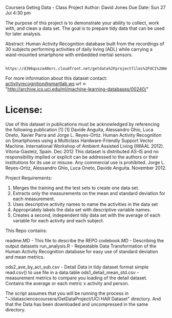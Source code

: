    Coursera Geting Data - Class Project
   Author: David Jones
   Due Date: Sun 27 Jul 4:30 pm

  The purpose of this project is to demonstrate your ability to collect, work with, and clean a data set. The goal is to prepare tidy data that can be used for later analysis. 

      
Abstract: Human Activity Recognition database built from the recordings of 30 subjects performing activities of daily living (ADL) while carrying a waist-mounted smartphone with embedded inertial sensors.

      https://d396qusza40orc.cloudfront.net/getdata%2Fprojectfiles%2FUCI%20HAR%20Dataset.zip 

For more information about this dataset contact: activityrecognition@smartlab.ws
         url <- "http://archive.ics.uci.edu/ml/machine-learning-databases/00240/"

   License:
   ========
Use of this dataset in publications must be acknowledged by referencing the following publication [1] 
[1] Davide Anguita, Alessandro Ghio, Luca Oneto, Xavier Parra and Jorge L. Reyes-Ortiz. Human Activity Recognition on Smartphones using a Multiclass Hardware-Friendly Support Vector Machine. International Workshop of Ambient Assisted Living (IWAAL 2012). Vitoria-Gasteiz, Spain. Dec 2012
This dataset is distributed AS-IS and no responsibility implied or explicit can be addressed to the authors or their institutions for its use or misuse. Any commercial use is prohibited.
Jorge L. Reyes-Ortiz, Alessandro Ghio, Luca Oneto, Davide Anguita. November 2012.

Project Requirements:

 1. Merges the training and the test sets to create one data set.
 2. Extracts only the measurements on the mean and standard deviation for each measurement. 
 3. Uses descriptive activity names to name the activities in the data set
 4. Appropriately labels the data set with descriptive variable names. 
 5. Creates a second, independent tidy data set with the average of each variable for each activity and each subject. 

This Repo contains:

readme.MD - This file to describe the REPO
codebook.MD - Describing the output datasets
run_analysis.R - Repeatable Data Transformation of the Human Activity Recognition database for easy use of standard deviation and mean metrics.

ods2_ave_by_act_sub.csv - Detail Data in tidy dataset format simple read.csv() to use file in a data.table
ods1_detail_mean_std.csv - measurement metrics to compare you loading of the detail dataset.  Contains the average or each metric x activity and person.

The script assumes that you will be running the process in "~/datasciencecoursera/GetDataProject/UCI HAR Dataset" directory.  And that the Data has been downloaded and uncompressed in the same directory.



